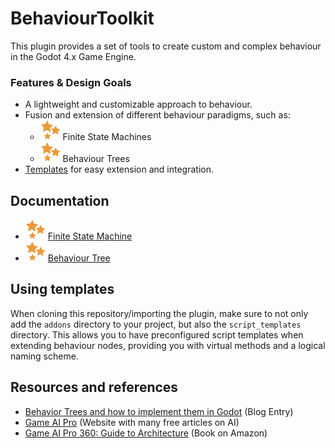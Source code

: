 # BehaviourToolkit
This plugin provides a set of tools to create custom and complex behaviour in the Godot 4.x Game Engine.

### Features & Design Goals
- A lightweight and customizable approach to behaviour.
- Fusion and extension of different behaviour paradigms, such as:
    - ![FMS ICON](addons/behaviour_toolkit/icons/FiniteStateMachine.svg) Finite State Machines
    - ![BT ICON](addons/behaviour_toolkit/icons/BTRoot.svg) Behaviour Trees
- [Templates](#using-templates) for easy extension and integration.

## Documentation
- ![FMS ICON](addons/behaviour_toolkit/icons/FiniteStateMachine.svg) [Finite State Machine](docs/docs_finite_state_machine.md)
- ![BT ICON](addons/behaviour_toolkit/icons/BTRoot.svg) [Behaviour Tree](docs/behaviour_tree.md)

## Using templates
When cloning this repository/importing the plugin, make sure to not only add the `addons` directory to your project, but also the `script_templates` directory. This allows you to have preconfigured script templates when extending behaviour nodes, providing you with virtual methods and a logical naming scheme.


## Resources and references
- [Behavior Trees and how to implement them in Godot](https://thisisvini.com/behavior-trees) (Blog Entry)
- [Game AI Pro](http://www.gameaipro.com/) (Website with many free articles on AI)
- [Game AI Pro 360: Guide to Architecture](https://www.amazon.de/Game-AI-Pro-360-Architecture/dp/0367151049) (Book on Amazon)
